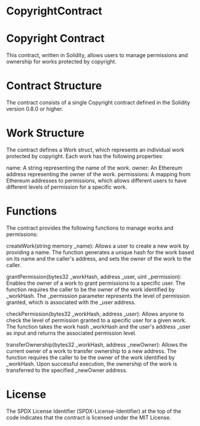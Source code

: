 # CopyrightContract


# Copyright Contract
This contract, written in Solidity, allows users to manage permissions and ownership for works protected by copyright.

# Contract Structure
The contract consists of a single Copyright contract defined in the Solidity version 0.8.0 or higher.

# Work Structure
The contract defines a Work struct, which represents an individual work protected by copyright. Each work has the following properties:

name: A string representing the name of the work.
owner: An Ethereum address representing the owner of the work.
permissions: A mapping from Ethereum addresses to permissions, which allows different users to have different levels of permission for a specific work.
# Functions
The contract provides the following functions to manage works and permissions:

createWork(string memory _name): Allows a user to create a new work by providing a name. The function generates a unique hash for the work based on its name and the caller's address, and sets the owner of the work to the caller.

grantPermission(bytes32 _workHash, address _user, uint _permission): Enables the owner of a work to grant permissions to a specific user. The function requires the caller to be the owner of the work identified by _workHash. The _permission parameter represents the level of permission granted, which is associated with the _user address.

checkPermission(bytes32 _workHash, address _user): Allows anyone to check the level of permission granted to a specific user for a given work. The function takes the work hash _workHash and the user's address _user as input and returns the associated permission level.

transferOwnership(bytes32 _workHash, address _newOwner): Allows the current owner of a work to transfer ownership to a new address. The function requires the caller to be the owner of the work identified by _workHash. Upon successful execution, the ownership of the work is transferred to the specified _newOwner address.

# License
The SPDX License Identifier (SPDX-License-Identifier) at the top of the code indicates that the contract is licensed under the MIT License.
